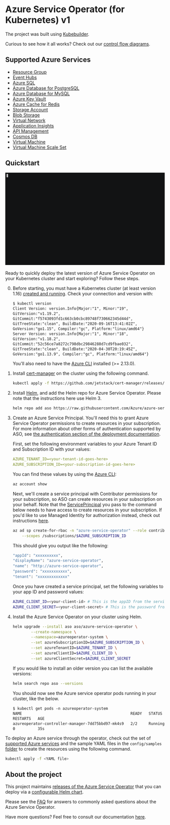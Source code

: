# Azure Service Operator (for Kubernetes) v1

The project was built using [Kubebuilder](https://book.kubebuilder.io/).

Curious to see how it all works? Check out our [control flow diagrams](/docs/v1/howto/controlflow.md).

## Supported Azure Services

- [Resource Group](/docs/v1/services/resourcegroup/resourcegroup.md)
- [Event Hubs](/docs/v1/services/eventhub/eventhub.md)
- [Azure SQL](/docs/v1/services/azuresql/azuresql.md)
- [Azure Database for PostgreSQL](/docs/v1/services/postgresql/postgresql.md)
- [Azure Database for MySQL](/docs/v1/services/mysql/mysql.md)
- [Azure Key Vault](/docs/v1/services/keyvault/keyvault.md)
- [Azure Cache for Redis](/docs/v1/services/rediscache/rediscache.md)
- [Storage Account](/docs/v1/services/storage/storageaccount.md)
- [Blob Storage](/docs/v1/services/storage/blobcontainer.md)
- [Virtual Network](/docs/v1/services/virtualnetwork/virtualnetwork.md)
- [Application Insights](/docs/v1/services/appinsights/appinsights.md)
- [API Management](/docs/v1/services/apimgmt/apimgmt.md)
- [Cosmos DB](/docs/v1/services/cosmosdb/cosmosdb.md)
- [Virtual Machine](/docs/v1/services/virtualmachine/virtualmachine.md)
- [Virtual Machine Scale Set](/docs/v1/services/vmscaleset/vmscaleset.md)

## Quickstart

![Deploying ASO](/docs/v1/images/asodeploy.gif)

Ready to quickly deploy the latest version of Azure Service Operator on your Kubernetes cluster and start exploring? Follow these steps.

0. Before starting, you must have a Kubernetes cluster (at least version 1.16) [created and running](https://kubernetes.io/docs/tutorials/kubernetes-basics/create-cluster/). Check your connection and version with:

   ```console
   $ kubectl version
   Client Version: version.Info{Major:"1", Minor:"19", GitVersion:"v1.19.2", GitCommit:"f5743093fd1c663cb0cbc89748f730662345d44d", GitTreeState:"clean", BuildDate:"2020-09-16T13:41:02Z", GoVersion:"go1.15", Compiler:"gc", Platform:"linux/amd64"}
   Server Version: version.Info{Major:"1", Minor:"18", GitVersion:"v1.18.2", GitCommit:"52c56ce7a8272c798dbc29846288d7cd9fbae032", GitTreeState:"clean", BuildDate:"2020-04-30T20:19:45Z", GoVersion:"go1.13.9", Compiler:"gc", Platform:"linux/amd64"}
    ```
   You'll also need to have the [Azure CLI](https://docs.microsoft.com/en-us/cli/azure/?view=azure-cli-latest) installed (>= 2.13.0).

1. Install [cert-manager](https://cert-manager.io/docs/installation/kubernetes/) on the cluster using the following command.

    ```sh
    kubectl apply -f https://github.com/jetstack/cert-manager/releases/download/v0.12.0/cert-manager.yaml
    ```
2.  Install [Helm](https://helm.sh/docs/intro/install/), and add the Helm repo for Azure Service Operator. Please note that the instructions here use Helm 3.

    ```sh
    helm repo add aso https://raw.githubusercontent.com/Azure/azure-service-operator/master/charts
    ```
3. Create an Azure Service Principal. You'll need this to grant Azure Service Operator permissions to create resources in your subscription.
   For more information about other forms of authentication supported by ASO, see [the authentication section of the deployment documentation](./docs/v1/howto/deploy.md#Authentication).

   First, set the following environment variables to your Azure Tenant ID and Subscription ID with your values:
    ```yaml
    AZURE_TENANT_ID=<your-tenant-id-goes-here>
    AZURE_SUBSCRIPTION_ID=<your-subscription-id-goes-here>
    ```

   You can find these values by using the [Azure CLI](https://docs.microsoft.com/en-us/cli/azure/?view=azure-cli-latest):
    ```sh
    az account show
    ```
   Next, we'll create a service principal with Contributor permissions for your subscription, so ASO can create resources in your subscription on your behalf. Note that the [ServicePrincipal](https://docs.microsoft.com/en-us/cli/azure/create-an-azure-service-principal-azure-cli) you pass to the command below needs to have access to create resources in your subscription. If you'd like to use Managed Identity for authorization instead, check out instructions [here](/docs/v1/howto/managedidentity.md).

    ```sh
    az ad sp create-for-rbac -n "azure-service-operator" --role contributor \
        --scopes /subscriptions/$AZURE_SUBSCRIPTION_ID
    ```

   This should give you output like the following:
    ```sh
    "appId": "xxxxxxxxxx",
    "displayName": "azure-service-operator",
    "name": "http://azure-service-operator",
    "password": "xxxxxxxxxxx",
    "tenant": "xxxxxxxxxxxxx"
    ```

   Once you have created a service principal, set the following variables to your app ID and password values:
    ```sh 
    AZURE_CLIENT_ID=<your-client-id> # This is the appID from the service principal we created.
    AZURE_CLIENT_SECRET=<your-client-secret> # This is the password from the service principal we created.
    ```

4. Install the Azure Service Operator on your cluster using Helm.

    ```sh
    helm upgrade --install aso aso/azure-service-operator \
            --create-namespace \
            --namespace=azureoperator-system \
            --set azureSubscriptionID=$AZURE_SUBSCRIPTION_ID \
            --set azureTenantID=$AZURE_TENANT_ID \
            --set azureClientID=$AZURE_CLIENT_ID \
            --set azureClientSecret=$AZURE_CLIENT_SECRET
    ```

   If you would like to install an older version you can list the available versions:
    ```sh
    helm search repo aso --versions
    ```

   You should now see the Azure service operator pods running in your cluster, like the below.

    ```console
    $ kubectl get pods -n azureoperator-system
    NAME                                                READY   STATUS    RESTARTS   AGE
    azureoperator-controller-manager-7dd75bbd97-mk4s9   2/2     Running   0          35s
    ```

To deploy an Azure service through the operator, check out the set of [supported Azure services](#supported-azure-services) and the sample YAML files in the `config/samples` [folder](config/samples) to create the resources using the following command.

```sh
kubectl apply -f <YAML file>
```

## About the project

This project maintains [releases of the Azure Service Operator](https://github.com/Azure/azure-service-operator/releases) that you can deploy via a [configurable Helm chart](/docs/v1/howto/helmdeploy.md).

Please see the [FAQ](docs/faq.md) for answers to commonly asked questions about the Azure Service Operator.

Have more questions? Feel free to consult our documentation [here](/docs/v1/howto/contents.md).
